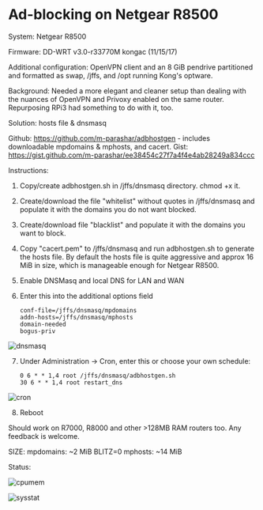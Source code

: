 # Ad-blocking on Netgear R8500 

System: Netgear R8500 

Firmware: DD-WRT v3.0-r33770M kongac (11/15/17) 

Additional configuration: OpenVPN client and an 8 GiB pendrive partitioned and formatted as swap, /jffs, and /opt running Kong's optware. 

Background: Needed a more elegant and cleaner setup than dealing with the nuances of OpenVPN and Privoxy enabled on the same router. Repurposing RPi3 had something to do with it, too. 

Solution: hosts file & dnsmasq 

Github: https://github.com/m-parashar/adbhostgen - includes downloadable mpdomains & mphosts, and cacert. 
Gist: https://gist.github.com/m-parashar/ee38454c27f7a4f4e4ab28249a834ccc 

Instructions: 

1. Copy/create adbhostgen.sh in /jffs/dnsmasq directory. chmod +x it. 

2. Create/download the file "whitelist" without quotes in /jffs/dnsmasq and populate it with the domains you do not want blocked. 

3. Create/download file "blacklist" and populate it with the domains you want to block.

4. Copy "cacert.pem" to /jffs/dnsmasq and run adbhostgen.sh to generate the hosts file. By default the hosts file is quite aggressive and approx 16 MiB in size, which is manageable enough for Netgear R8500. 

5. Enable DNSMasq and local DNS for LAN and WAN

6. Enter this into the additional options field

    ```
    conf-file=/jffs/dnsmasq/mpdomains 
    addn-hosts=/jffs/dnsmasq/mphosts 
    domain-needed 
    bogus-priv
    ```

![dnsmasq](https://i.imgur.com/Qn65vV5.png)

7. Under Administration -> Cron, enter this or choose your own schedule: 

    ```
    0 6 * * 1,4 root /jffs/dnsmasq/adbhostgen.sh 
    30 6 * * 1,4 root restart_dns
    ```

![cron](http://i.imgur.com/c98Hd9u.png)

8. Reboot 

Should work on R7000, R8000 and other >128MB RAM routers too. Any feedback is welcome. 

SIZE:
mpdomains: ~2 MiB
BLITZ=0 mphosts: ~14 MiB

Status: 

![cpumem](https://i.imgur.com/pTacGHS.png)

![sysstat](https://i.imgur.com/yNSKuuj.png)


